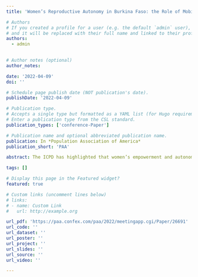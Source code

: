 ```yaml
---
title: 'Women’s Reproductive Autonomy in Burkina Faso: the Role of Mobility'

# Authors
# If you created a profile for a user (e.g. the default `admin` user), write the username (folder name) here
# and it will be replaced with their full name and linked to their profile.
authors:
  - admin
  

# Author notes (optional)
author_notes:

date: '2022-04-09'
doi: ''

# Schedule page publish date (NOT publication's date).
publishDate: '2022-04-09'

# Publication type.
# Accepts a single type but formatted as a YAML list (for Hugo requirements).
# Enter a publication type from the CSL standard.
publication_types: ['conference-Paper']

# Publication name and optional abbreviated publication name.
publication: In *Population Association of America*
publication_short: 'PAA'

abstract: The ICPD has highlighted that women’s empowerment and autonomy are essential for the achievement of sustainable development. However, women in Burkina Faso possess very little control over their lives, particularly in the matters of reproductive rights. The reasons are both the patriarchal culture in Burkina Faso and, more importantly, women’s lower social status caused by their limited mobility and access to resources, such as job opportunities, health care facilities, and social interactions. Hence, we aim to conceptualize women’s reproductive autonomy using PMA data, and explore how different domains of reproductive autonomy (when to have child, decide to switch family planning method, and when to have sex) are restricted by women’s mobility. We also examine the effects of spatial displacements of sample clusters and evaluate different measures of robustness of models. We find that mobility, especially road connectivity, has a more significantly positive association with women's reproductive autonomy in rural areas.

tags: []

# Display this page in the Featured widget?
featured: true

# Custom links (uncomment lines below)
# links:
# - name: Custom Link
#   url: http://example.org

url_pdf: 'https://paa.confex.com/paa/2022/meetingapp.cgi/Paper/26691'
url_code: ''
url_dataset: ''
url_poster: ''
url_project: ''
url_slides: ''
url_source: ''
url_video: ''

---
```

